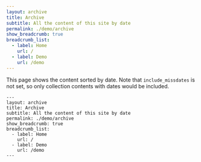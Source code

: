 ```yaml
---
layout: archive
title: Archive
subtitle: All the content of this site by date
permalink: ./demo/archive
show_breadcrumb: true
breadcrumb_list:
  - label: Home
    url: /
  - label: Demo
    url: /demo
---
```


This page shows the content sorted by date. Note that `include_missdates` is not set, so only collection contents with dates would be included.


```
---
layout: archive
title: Archive
subtitle: All the content of this site by date
permalink: ./demo/archive
show_breadcrumb: true
breadcrumb_list:
  - label: Home
    url: /
  - label: Demo
    url: /demo
---

```
